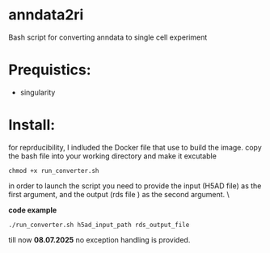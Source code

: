 # anndata2ri
Bash script for converting anndata to single cell experiment

# Prequistics: 
- singularity

# Install:
for reprducibility, I indluded the Docker file that use to build the image.
copy the bash file into your working directory and make it excutable 
```
chmod +x run_converter.sh
```
in order to launch the script you need to provide the input (H5AD file) as the first argument, and the output (rds file ) as the second argument. \

**code example**
```
./run_converter.sh h5ad_input_path rds_output_file
```
till now **08.07.2025** no exception handling is provided. 


